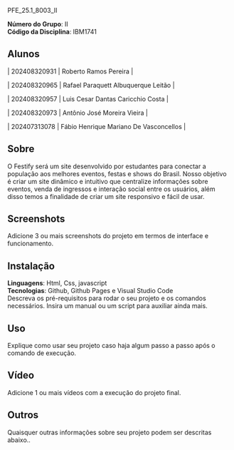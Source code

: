PFE_25.1_8003_II
 

**Número do Grupo**: II <br>
**Código da Disciplina**: IBM1741 <br>

## Alunos

| 202408320931 |  Roberto Ramos Pereira |

| 202408320965 |  Rafael Paraquett Albuquerque Leitão |

| 202408320957 |  Luis Cesar Dantas Caricchio Costa |

| 202408320973 |  Antônio José Moreira Vieira |

| 202407313078 |  Fábio Henrique Mariano De Vasconcellos  |

## Sobre 
O Festify será um site desenvolvido por estudantes para conectar a população aos melhores eventos, festas e shows do Brasil. Nosso objetivo é criar um site dinâmico e intuitivo que centralize informações sobre eventos, venda de ingressos e interação social entre os usuários, além disso temos a finalidade de criar um site responsivo e fácil de usar.

## Screenshots
Adicione 3 ou mais screenshots do projeto em termos de interface e funcionamento.

## Instalação 
**Linguagens**: Html, Css, javascript<br>
**Tecnologias**: Github, Github Pages e Visual Studio Code<br>
Descreva os pré-requisitos para rodar o seu projeto e os comandos necessários.
Insira um manual ou um script para auxiliar ainda mais.

## Uso 
Explique como usar seu projeto caso haja algum passo a passo após o comando de execução.

## Vídeo
Adicione 1 ou mais vídeos com a execução do projeto final.

## Outros 
Quaisquer outras informações sobre seu projeto podem ser descritas abaixo..

